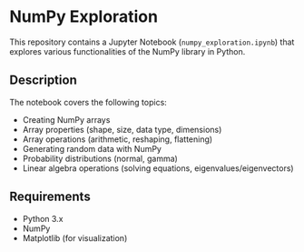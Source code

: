 # NumPy Exploration

This repository contains a Jupyter Notebook (`numpy_exploration.ipynb`) that explores various functionalities of the NumPy library in Python.

## Description

The notebook covers the following topics:

- Creating NumPy arrays
- Array properties (shape, size, data type, dimensions)
- Array operations (arithmetic, reshaping, flattening)
- Generating random data with NumPy
- Probability distributions (normal, gamma)
- Linear algebra operations (solving equations, eigenvalues/eigenvectors)

## Requirements

- Python 3.x
- NumPy
- Matplotlib (for visualization)

 
 
